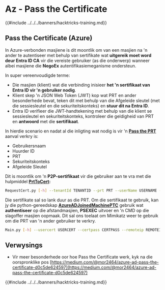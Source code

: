# Az - Pass the Certificate

{{#include ../../../banners/hacktricks-training.md}}

## Pass the Certificate (Azure)

In Azure-verbonden masjiene is dit moontlik om van een masjien na 'n ander te autentiseer met behulp van sertifikate wat **uitgereik moet word deur Entra ID CA** vir die vereiste gebruiker (as die onderwerp) wanneer albei masjiene die **NegoEx** autentifikasiemeganisme ondersteun.

In super vereenvoudigde terme:

- Die masjien (klient) wat die verbinding inisieer **het 'n sertifikaat van Entra ID vir 'n gebruiker nodig**.
- Klient skep 'n JSON Web Token (JWT) kop wat PRT en ander besonderhede bevat, teken dit met behulp van die Afgeleide sleutel (met die sessiesleutel en die sekuriteitskonteks) en **stuur dit na Entra ID**.
- Entra ID verifieer die JWT-handtekening met behulp van die klient se sessiesleutel en sekuriteitskonteks, kontroleer die geldigheid van PRT en **antwoord** met die **sertifikaat**.

In hierdie scenario en nadat al die inligting wat nodig is vir 'n [**Pass the PRT**](az-primary-refresh-token-prt.md) aanval verkry is:

- Gebruikersnaam
- Huurder ID
- PRT
- Sekuriteitskonteks
- Afgeleide Sleutel

Dit is moontlik om 'n **P2P-sertifikaat** vir die gebruiker aan te vra met die hulpmiddel [**PrtToCert**](https://github.com/morRubin/PrtToCert)**:**
```bash
RequestCert.py [-h] --tenantId TENANTID --prt PRT --userName USERNAME --hexCtx HEXCTX --hexDerivedKey HEXDERIVEDKEY [--passPhrase PASSPHRASE]
```
Die sertifikate sal so lank duur as die PRT. Om die sertifikaat te gebruik, kan jy die python-gereedskap [**AzureADJoinedMachinePTC**](https://github.com/morRubin/AzureADJoinedMachinePTC) gebruik wat **authentiseer** op die afstandmasjien, **PSEXEC** uitvoer en 'n CMD op die slagoffer masjien oopmaak. Dit sal ons toelaat om Mimikatz weer te gebruik om die PRT van 'n ander gebruiker te verkry.
```bash
Main.py [-h] --usercert USERCERT --certpass CERTPASS --remoteip REMOTEIP
```
## Verwysings

- Vir meer besonderhede oor hoe Pass the Certificate werk, kyk na die oorspronklike pos [https://medium.com/@mor2464/azure-ad-pass-the-certificate-d0c5de624597](https://medium.com/@mor2464/azure-ad-pass-the-certificate-d0c5de624597)

{{#include ../../../banners/hacktricks-training.md}}
